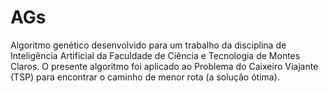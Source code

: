 AGs
===

Algoritmo genético desenvolvido para um trabalho da disciplina de Inteligência Artificial da Faculdade de Ciência e Tecnologia de Montes Claros. O presente algoritmo foi aplicado ao Problema do Caixeiro Viajante (TSP) para encontrar o caminho de menor rota (a solução ótima).
